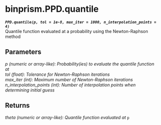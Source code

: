# binprism.PPD.quantile
***`PPD.quantile(p, tol = 1e-8, max_iter = 1000, n_interpolation_points = 4)`*** <br />
Quantile function evaluated at a probability using the Newton-Raphson method

## Parameters
*p (numeric or array-like): Probability(ies) to evaluate the quantile function at* <br />
*tol (float): Tolerance for Newton-Raphson iterations* <br />
*max_iter (int): Maximum number of Newton-Raphson iterations* <br />
*n_interpolation_points (int): Number of interpolation points when determining initial guess*

## Returns
*theta (numeric or array-like): Quantile function evaluated at* `p`
